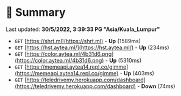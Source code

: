 # 📖 Summary
Last updated: **30/5/2022, 3:39:33 PG "Asia/Kuala_Lumpur"**

- `GET` [https://shrt.ml](https://shrt.ml) - **Up** (1589ms)
- `GET` [https://hst.aytea.ml/](https://hst.aytea.ml/) - **Up** (234ms)
- `GET` [https://color.aytea.ml/4b31d6.png](https://color.aytea.ml/4b31d6.png) - **Up** (5310ms)
- `GET` [https://memeapi.aytea14.repl.co/gimme](https://memeapi.aytea14.repl.co/gimme) - **Up** (403ms)
- `GET` [https://teledrivemy.herokuapp.com/dashboard](https://teledrivemy.herokuapp.com/dashboard) - **Down** (74ms)
